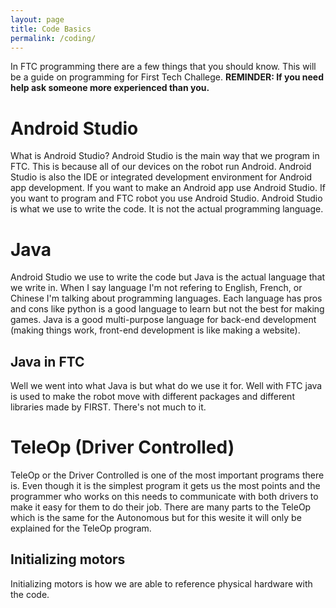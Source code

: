 ```yaml
---
layout: page
title: Code Basics
permalink: /coding/
---
```


In FTC programming there are a few things that you should know. This will be a guide on programming for First Tech Challege. **REMINDER: If you need help ask someone more experienced than you.**

# Android Studio
What is Android Studio? Android Studio is the main way that we program in FTC. This is because all of our devices on the robot run Android. Android Studio is also the IDE or integrated development environment for Android app development. If you want to make an Android app use Android Studio. If you want to program and FTC robot you use Android Studio. Android Studio is what we use to write the code. It is not the actual programming language.

# Java
Android Studio we use to write the code but Java is the actual language that we write in. When I say language I'm not refering to English, French, or Chinese I'm talking about programming languages. Each language has pros and cons like python is a good language to learn but not the best for making games. Java is a good multi-purpose language for back-end development (making things work, front-end development is like making a website).

## Java in FTC
Well we went into what Java is but what do we use it for. Well with FTC java is used to make the robot move with different packages and different libraries made by FIRST. There's not much to it.

# TeleOp (Driver Controlled)
TeleOp or the Driver Controlled is one of the most important programs there is. Even though it is the simplest program it gets us the most points and the programmer who works on this needs to communicate with both drivers to make it easy for them to do their job. There are many parts to the TeleOp which is the same for the Autonomous but for this wesite it will only be explained for the TeleOp program.

## Initializing motors
Initializing motors is how we are able to reference physical hardware with the code.
